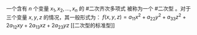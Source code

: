 一个含有 $n$ 个变量 $x_1, x_2, \dots, x_n$ 的 #二次齐次多项式 被称为一个 #二次型 。对于三个变量 $x, y, z$ 的情况，其一般形式为：
$f(x, y, z) = a_{11}x^2 + a_{22}y^2 + a_{33}z^2 + 2a_{12}xy + 2a_{13}xz + 2a_{23}yz$
[[二次型的标准型]]